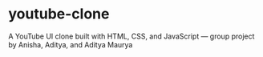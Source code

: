 # youtube-clone
A YouTube UI clone built with HTML, CSS, and JavaScript — group project by Anisha, Aditya, and Aditya Maurya
